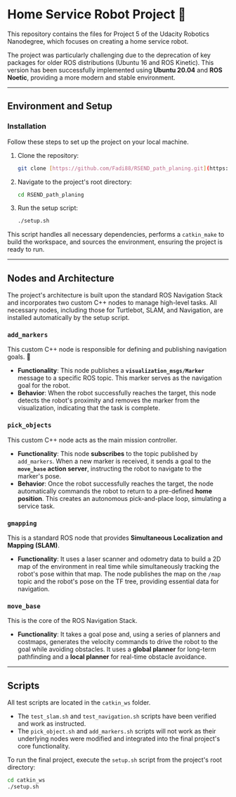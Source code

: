 # Home Service Robot Project 🏡

This repository contains the files for Project 5 of the Udacity Robotics Nanodegree, which focuses on creating a home service robot.

The project was particularly challenging due to the deprecation of key packages for older ROS distributions (Ubuntu 16 and ROS Kinetic). This version has been successfully implemented using **Ubuntu 20.04** and **ROS Noetic**, providing a more modern and stable environment.

---

## Environment and Setup

### Installation

Follow these steps to set up the project on your local machine.

1.  Clone the repository:
    ```bash
    git clone [https://github.com/Fadi88/RSEND_path_planing.git](https://github.com/Fadi88/RSEND_path_planing.git)
    ```
2.  Navigate to the project's root directory:
    ```bash
    cd RSEND_path_planing
    ```
3.  Run the setup script:
    ```bash
    ./setup.sh
    ```
This script handles all necessary dependencies, performs a `catkin_make` to build the workspace, and sources the environment, ensuring the project is ready to run.

---

## Nodes and Architecture

The project's architecture is built upon the standard ROS Navigation Stack and incorporates two custom C++ nodes to manage high-level tasks. All necessary nodes, including those for Turtlebot, SLAM, and Navigation, are installed automatically by the setup script.

### **`add_markers`**
This custom C++ node is responsible for defining and publishing navigation goals. 🎯
* **Functionality**: This node publishes a **`visualization_msgs/Marker`** message to a specific ROS topic. This marker serves as the navigation goal for the robot.
* **Behavior**: When the robot successfully reaches the target, this node detects the robot's proximity and removes the marker from the visualization, indicating that the task is complete.

### **`pick_objects`**
This custom C++ node acts as the main mission controller.
* **Functionality**: This node **subscribes** to the topic published by `add_markers`. When a new marker is received, it sends a goal to the **`move_base` action server**, instructing the robot to navigate to the marker's pose.
* **Behavior**: Once the robot successfully reaches the target, the node automatically commands the robot to return to a pre-defined **home position**. This creates an autonomous pick-and-place loop, simulating a service task.

### **`gmapping`**
This is a standard ROS node that provides **Simultaneous Localization and Mapping (SLAM)**. 
* **Functionality**: It uses a laser scanner and odometry data to build a 2D map of the environment in real time while simultaneously tracking the robot's pose within that map. The node publishes the map on the `/map` topic and the robot's pose on the TF tree, providing essential data for navigation.

### **`move_base`**
This is the core of the ROS Navigation Stack.
* **Functionality**: It takes a goal pose and, using a series of planners and costmaps, generates the velocity commands to drive the robot to the goal while avoiding obstacles. It uses a **global planner** for long-term pathfinding and a **local planner** for real-time obstacle avoidance.

---

## **Scripts**

All test scripts are located in the `catkin_ws` folder.

* The `test_slam.sh` and `test_navigation.sh` scripts have been verified and work as instructed.
* The `pick_object.sh` and `add_markers.sh` scripts will not work as their underlying nodes were modified and integrated into the final project's core functionality.

To run the final project, execute the `setup.sh` script from the project's root directory:

```bash
cd catkin_ws
./setup.sh